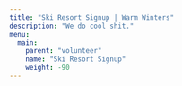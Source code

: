 ```yaml
---
title: "Ski Resort Signup | Warm Winters"
description: "We do cool shit."
menu:
  main:
    parent: "volunteer"
    name: "Ski Resort Signup"
    weight: -90
---
```

